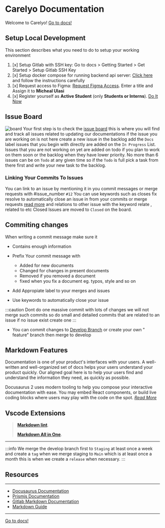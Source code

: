 # Carelyo Documentation

Welcome to Carelyo! [Go to docs!](https://carelyo.gitlab.io/docs/#/)

## Setup Local Development
This section describes what you need to do to setup your working environment

1. [x] Setup Gitlab with SSH key: Go to docs > Getting Started > Get Started > Setup Gitlab SSH Key
2. [x] Setup docker compose for running backend api server: [Click here](https://gitlab.com/carelyo/docker-compose) and follow the instructions carefully
3. [x] Request access to Figma: [Request Figma Access](https://gitlab.com/carelyo/docs/-/issues/new). Enter a title and Assign it to **Micheal Ulasi**
4. [x] Register yourself as **Active Student** (only **Students or Interns**). [Do It Now](https://carelyo.gitlab.io/docs/docs/gettingstarted/students-lia/active_st)


## Issue Board

![board](board.png)
Your first step is to check the [issue board](https://gitlab.com/carelyo/docs/-/boards/3741305) this is where you will
find and track all issues related to updating our documentations if the issue you are working on is not here create a
new issue in the backlog add the `Docs` label issues that you begin with directly are added on the `In Progress` List.
Issues that you are not working on yet are added on todo if you plan to work on them soon or the backlog when they have
lower priority. No more than 6 issues can be on `Todo` at any given time so if the `Todo` is full pick a task from there
first and write your new task to the backlog.

### Linking Your Commits To Issues

You can link to an issue by mentioning it in you commit messages or merge requests with #issue_number `#12`
You can use keywords such as closes fix resolve to automatically close an issue in from your commits or merge
requests [read more](https://docs.gitlab.com/ee/user/project/issues/managing_issues.html#closing-issues-automatically)
and relations to other issue with the keyword relate , related to etc Closed Issues are moved to `Closed` on the board.

## Commiting changes

When writing a commit message make sure it

- Contains enough information

- Prefix Your commit message with

  - Added for new documents
  - Changed for changes in present documents
  - Removed if you removed a document
  - fixed when you fix a document eg. typos, style and so on

- Add Appropiate label to your merges and issues
- Use keywords to automatically close your issue

:::caution Dont do one massive commit with lots of changes we will not merge such commits so do small and detailed
commits that are related to an issue if no issue exist create one
:::

- You can commit changes to [Develop Branch](https://gitlab.com/carelyo/docs/-/tree/develop/docs) or create your own "
  feature" branch then merge to develop

## Markdown Features

Documentation is one of your product's interfaces with your users. A well-written and well-organized set of docs helps
your users understand your product quickly. Our aligned goal here is to help your users find and understand the
information they need, as quickly as possible.

Docusaurus 2 uses modern tooling to help you compose your interactive documentation with ease. You may embed React
components, or build live coding blocks where users may play with the code on the spot. [*Read
More*](https://docusaurus.io/docs/next/markdown-features)

## Vscode Extensions

> [**Markdown lint**](https://marketplace.visualstudio.com/items?itemName=DavidAnson.vscode-markdownlint).
>
>[**Markdown All in One**](https://marketplace.visualstudio.com/items?itemName=yzhang.markdown-all-in-one).

---

:::info We merge the develop branch first to `Staging` at least once a week and create a `tag` when we merge staging
to `Main` which is at least once a month this is when we create a `release` when necessary.
:::

## Resources

---

- [Docusaurus Documentation](https://docsify.js.org/#/)
- [Prismjs Documentation](https://prismjs.com/index.html)
- [Gitlab Markdown Documentation](https://docs.gitlab.com/ee/user/markdown.html#gitlab-flavored-markdown)
- [Markdown Guide](https://www.markdownguide.org/basic-syntax/)

---

[Go to docs!](https://carelyo.gitlab.io/docs/#/)
